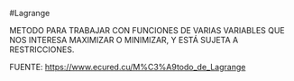 #Lagrange

METODO PARA TRABAJAR CON FUNCIONES DE VARIAS VARIABLES QUE NOS INTERESA MAXIMIZAR O MINIMIZAR, Y ESTÁ SUJETA A RESTRICCIONES.

FUENTE: https://www.ecured.cu/M%C3%A9todo_de_Lagrange
